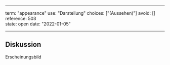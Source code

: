 
---
term:      "appearance"
use:       "Darstellung"
choices:   ["(Aussehen)"]
avoid:     []
reference: 503        
state:     open
date:      "2022-01-05"

---

## Diskussion
Erscheinungsbild
